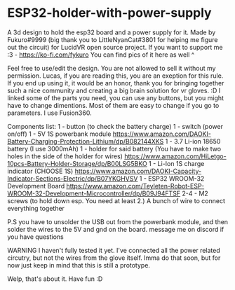 # ESP32-holder-with-power-supply
A 3d design to hold the esp32 board and a power supply for it. Made by Fukuro#9999 (big thank you to LittleNyanCat#3801 for helping me figure out the circuit) for LucidVR open source project. 
If you want to support me  :3 - https://ko-fi.com/fykuro
You can find pics of it here as well ^

Feel free to use/edit the design. You are not allowed to sell it without my permission. 
Lucas, if you are reading this, you are an exeption for this rule. If you end up using it, it would be an honor, thank you for bringing together such a nice community and creating a big brain solution for vr gloves. :D
I linked some of the parts you need, you can use any buttons, but you might have to change dimentions. Most of them are easy to change if you go to parameters. I use Fusion360.

Components list:
1 - button (to check the battery charge)
1 - switch (power on/off)
1 - 5V 1S powerbank module https://www.amazon.com/DAOKI-Battery-Charging-Protection-Lithium/dp/B082144XKS
1 - 3.7 Li-ion 18650 battery (I use 3000mAh)
1 - holder for said battery (You have to make two holes in the side of the holder for wires) https://www.amazon.com/HiLetgo-10pcs-Battery-Holder-Storage/dp/B00LSG5BKO
1 - Li-Ion 1S charge indicator (CHOOSE 1S) https://www.amazon.com/DAOKI-Capacity-Indicator-Sections-Electric/dp/B07YKGHVSV
1 - ESP32 WROOM-32 Development Board https://www.amazon.com/Teyleten-Robot-ESP-WROOM-32-Development-Microcontroller/dp/B09J94FTSF
2-4 - M2 screws (to hold down esp. You need at least 2.)
A bunch of wire to connect everything together


P.S you have to unsolder the USB out from the powerbank module, and then solder the wires to the 5V and gnd on the board.
message me on discord if you have questions

WARNING 
I haven't fully tested it yet. I've connected all the power related circutry, but not the wires from the glove itself. Imma do that soon, but for now just keep in mind that this is 
still a prototype. 

Welp, that's about it. Have fun :D
